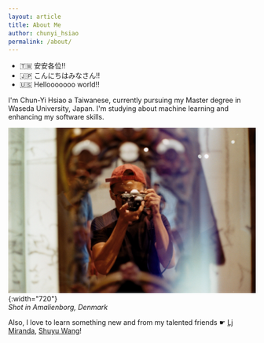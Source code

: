 ```yaml
---
layout: article
title: About Me
author: chunyi_hsiao
permalink: /about/
---
```


- 🇹🇼 安安各位!!
- 🇯🇵 こんにちはみなさん!!
- 🇺🇸 Hellooooooo world!!

I'm Chun-Yi Hsiao a Taiwanese, currently pursuing my Master degree in Waseda University, Japan. I'm studying about machine learning and enhancing my software skills.

![Diagram](/../images/IMG_5343.jpg){:width="720"}  
*Shot in Amalienborg, Denmark*

Also, I love to learn something new and from my talented friends ☛ [Lj Miranda](https://ljvmiranda921.github.io), [Shuyu Wang](https://github.com/Ceruleanacg)!

